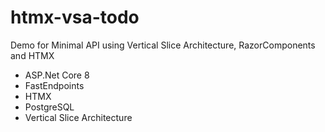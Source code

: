 # htmx-vsa-todo
Demo for Minimal API using Vertical Slice Architecture, RazorComponents and HTMX
- ASP.Net Core 8
- FastEndpoints
- HTMX
- PostgreSQL
- Vertical Slice Architecture
